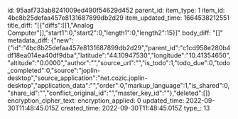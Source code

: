 id: 95aaf733ab8241009ed490f54629d452
parent_id: 
item_type: 1
item_id: 4bc8b25defaa457e8131687899db2d29
item_updated_time: 1664538212551
title_diff: "[{\"diffs\":[[1,\"Analog Computer\"]],\"start1\":0,\"start2\":0,\"length1\":0,\"length2\":15}]"
body_diff: "[]"
metadata_diff: {"new":{"id":"4bc8b25defaa457e8131687899db2d29","parent_id":"c1cd958e280b4df18ea014ea40df9dba","latitude":"44.10947530","longitude":"10.41354650","altitude":"0.0000","author":"","source_url":"","is_todo":1,"todo_due":0,"todo_completed":0,"source":"joplin-desktop","source_application":"net.cozic.joplin-desktop","application_data":"","order":0,"markup_language":1,"is_shared":0,"share_id":"","conflict_original_id":"","master_key_id":""},"deleted":[]}
encryption_cipher_text: 
encryption_applied: 0
updated_time: 2022-09-30T11:48:45.015Z
created_time: 2022-09-30T11:48:45.015Z
type_: 13